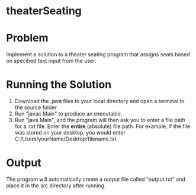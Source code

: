 # theaterSeating

# **Problem**
  Implement a solution to a theater seating program that assigns seats based on specified text input from the user.
  
#  **Running the Solution**
   1. Download the .java files to your local directory and open a terminal to the source folder. 
   2. Run "javac Main" to produce an executable. 
   3. Run "java Main", and the program will then ask you to enter a file path for a .txt file. Enter the **entire** (absolute) file path. For example, if the file was stored on your desktop, you would enter C:/Users/yourName/Desktop/filename.txt
   
# **Output**
  The program will automatically create a output file called "output.txt" and place it in the src directory after running.
